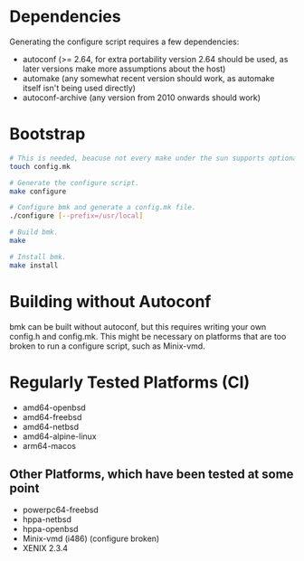 # Dependencies
Generating the configure script requires a few dependencies:
- autoconf (>= 2.64, for extra portability version 2.64 should be used, as later versions make more assumptions about the host)
- automake (any somewhat recent version should work, as automake itself isn't being used directly)
- autoconf-archive (any version from 2010 onwards should work)

# Bootstrap
```sh
# This is needed, beacuse not every make under the sun supports optional include statements.
touch config.mk

# Generate the configure script.
make configure

# Configure bmk and generate a config.mk file.
./configure [--prefix=/usr/local]

# Build bmk.
make

# Install bmk.
make install
```

# Building without Autoconf
bmk can be built without autoconf, but this requires writing your own config.h and config.mk.
This might be necessary on platforms that are too broken to run a configure script, such as Minix-vmd.

# Regularly Tested Platforms (CI)
- amd64-openbsd
- amd64-freebsd
- amd64-netbsd
- amd64-alpine-linux
- arm64-macos

## Other Platforms, which have been tested at some point
- powerpc64-freebsd
- hppa-netbsd
- hppa-openbsd
- Minix-vmd (i486) (configure broken)
- XENIX 2.3.4
